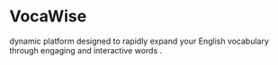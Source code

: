 # VocaWise
 dynamic platform designed to rapidly expand your English vocabulary through engaging and interactive words .
